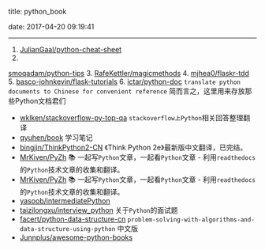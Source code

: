 title: python_book

date: 2017-04-20 09:19:41

---
1. [JulianGaal/python-cheat-sheet](https://github.com/JulianGaal/python-cheat-sheet)
2.
[smoqadam/python-tips](https://github.com/smoqadam/python-tips)
3.
[RafeKettler/magicmethods](https://github.com/RafeKettler/magicmethods)
4.
[mjhea0/flaskr-tdd](https://github.com/mjhea0/flaskr-tdd)
5.
[basco-johnkevin/flask-tutorials](https://github.com/basco-johnkevin/flask-tutorials)
6.
[ictar/python-doc](https://github.com/ictar/python-doc)
`translate python documents to Chinese for convenient reference` 简而言之，这里用来存放那些Python文档君们
* [wklken/stackoverflow-py-top-qa](https://github.com/wklken/stackoverflow-py-top-qa)
`stackoverflow上Python`相关回答整理翻译
* [qyuhen/book](https://github.com/qyuhen/book)
学习笔记
* [bingjin/ThinkPython2-CN](https://github.com/bingjin/ThinkPython2-CN)
《Think Python 2e》最新版中文翻译，已完结。
* [MrKiven/PyZh](https://github.com/MrKiven/PyZh)
:books: 一起写`Python`文章，一起看`Python`文章 - 利用`readthedocs`的`Python`技术文章的收集和翻译。
* [MrKiven/PyZh](https://github.com/MrKiven/PyZh)
:books: 一起写`Python`文章，一起看`Python`文章 - 利用`readthedocs`的`Python`技术文章的收集和翻译。
* [yasoob/intermediatePython](https://github.com/yasoob/intermediatePython)
* [taizilongxu/interview_python](https://github.com/taizilongxu/interview_python)
关于`Python`的面试题
* [facert/python-data-structure-cn](https://github.com/facert/python-data-structure-cn)
`problem-solving-with-algorithms-and-data-structure-using-python` 中文版
* [Junnplus/awesome-python-books](https://github.com/Junnplus/awesome-python-books)
